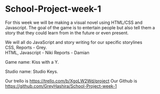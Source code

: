 # School-Project-week-1
For this week we will be making a visual novel using HTML/CSS and Javascript.
The goal of the game is to entertain people but also tell them a story that they could learn from in the future or even present.

We will all do JavaScript and story writing for our specific storylines  
CSS, Reports - Grey.  
HTML, Javascript - Niki 
Reports - Damian

Game name: Kiss with a Y.

Studio name: Studio Keys.

Our trello is https://trello.com/b/XgoLW2Wd/project
Our Github is https://github.com/GreyHashira/School-Project-week-1
